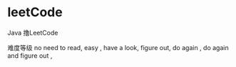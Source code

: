 # leetCode
Java 撸LeetCode

难度等级 
no need to read, 
easy ,
have a look,
figure out,
do again ,
do again and figure out ,
